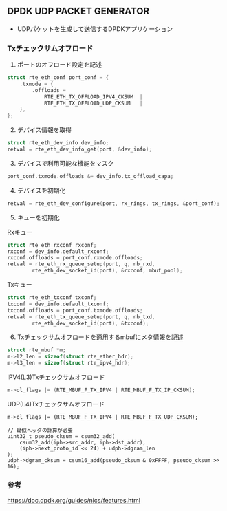 ## DPDK UDP PACKET GENERATOR

- UDPパケットを生成して送信するDPDKアプリケーション

### Txチェックサムオフロード

1. ポートのオフロード設定を記述

```c
struct rte_eth_conf port_conf = {
    .txmode = {
        .offloads =
            RTE_ETH_TX_OFFLOAD_IPV4_CKSUM  |
            RTE_ETH_TX_OFFLOAD_UDP_CKSUM   |
    },
};
```

2. デバイス情報を取得

```c
struct rte_eth_dev_info dev_info;
retval = rte_eth_dev_info_get(port, &dev_info);
```

3. デバイスで利用可能な機能をマスク

```c
port_conf.txmode.offloads &= dev_info.tx_offload_capa;
```

4. デバイスを初期化

```c
retval = rte_eth_dev_configure(port, rx_rings, tx_rings, &port_conf);
```

5. キューを初期化

Rxキュー
```c
struct rte_eth_rxconf rxconf;
rxconf = dev_info.default_rxconf;
rxconf.offloads = port_conf.rxmode.offloads;
retval = rte_eth_rx_queue_setup(port, q, nb_rxd,
		rte_eth_dev_socket_id(port), &rxconf, mbuf_pool);
```

Txキュー
```c
struct rte_eth_txconf txconf;
txconf = dev_info.default_txconf;
txconf.offloads = port_conf.txmode.offloads;
retval = rte_eth_tx_queue_setup(port, q, nb_txd,
		rte_eth_dev_socket_id(port), &txconf);
```

6. Txチェックサムオフロードを適用するmbufにメタ情報を記述

```c
struct rte_mbuf *m;
m->l2_len = sizeof(struct rte_ether_hdr);
m->l3_len = sizeof(struct rte_ipv4_hdr);
```

IPV4(L3)Txチェックサムオフロード
```c
m->ol_flags |= (RTE_MBUF_F_TX_IPV4 | RTE_MBUF_F_TX_IP_CKSUM);
```

UDP(L4)Txチェックサムオフロード
```
m->ol_flags |= (RTE_MBUF_F_TX_IPV4 | RTE_MBUF_F_TX_UDP_CKSUM);

// 疑似ヘッダの計算が必要
uint32_t pseudo_cksum = csum32_add(
	csum32_add(iph->src_addr, iph->dst_addr),
	(iph->next_proto_id << 24) + udph->dgram_len
);
udph->dgram_cksum = csum16_add(pseudo_cksum & 0xFFFF, pseudo_cksum >> 16);
```

### 参考

https://doc.dpdk.org/guides/nics/features.html